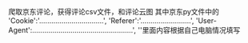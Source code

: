 爬取京东评论，获得评论csv文件，和评论云图  其中京东py文件中的    'Cookie':'................................',
    'Referer':'.........................',
    'User-Agent':..................................................',
''里面内容根据自己电脑情况填写
